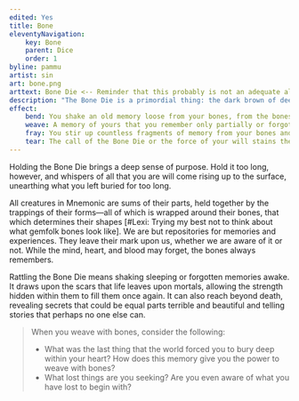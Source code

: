 ```yaml
---
edited: Yes
title: Bone
eleventyNavigation:
    key: Bone
    parent: Dice
    order: 1
byline: pammu
artist: sin
art: bone.png
arttext: Bone Die <-- Reminder that this probably is not an adequate alt text!
description: "The Bone Die is a primordial thing: the dark brown of deep depths beneath the earth encased in the sharp, glistening white of creatures long dead. When you hold it up against the light, you may see flashes of color, like the fragments of a soul."
effect:
    bend: You shake an old memory loose from your bones, from the bones of the mortal you are touching, or the bones that you may be holding in your hands. It is more feelings, impressions, and odd flashes than anything else, enough to raise more questions than answers.
    weave: A memory of yours that you remember only partially or forgot completely rises to the surface. It is always relevant to the moment you attempted to draw upon the Bone Die for guidance. You may instead do this for a mortal you are touching. If you hold the bones of another in your hands, the flashes of their story that you are given will serve you well.
    fray: You stir up countless fragments of memory from your bones and the bones of others around you. If you are holding bones in your hand, the remnants of experiences join the rising tide of discordant whispers, odd mix of smells, and glistening shards of experiences.
    tear: The call of the Bone Die or the force of your will stains the ground at your feet, freeing all that sleep beneath the surface from the clutches of death. They rise, struggling to be free of the earth, or stone, or mud, or water. They demand to be heard.
---
```


Holding the Bone Die brings a deep sense of purpose. Hold it too long, however, and whispers of all that you are will come rising up to the surface, unearthing what you left buried for too long.

All creatures in Mnemonic are sums of their parts, held together by the trappings of their forms—all of which is wrapped around their bones, that which determines their shapes [#Lexi: Trying my best not to think about what gemfolk bones look like]. We are but repositories for memories and experiences. They leave their mark upon us, whether we are aware of it or not. While the mind, heart, and blood may forget, the bones always remembers.

Rattling the Bone Die means shaking sleeping or forgotten memories awake. It draws upon the scars that life leaves upon mortals, allowing the strength hidden within them to fill them once again. It can also reach beyond death, revealing secrets that could be equal parts terrible and beautiful and telling stories that perhaps no one else can.

> When you weave with bones, consider the following:
> 
> - What was the last thing that the world forced you to bury deep within your heart? How does this memory give you the power to weave with bones?
> - What lost things are you seeking? Are you even aware of what you have lost to begin with?
